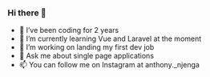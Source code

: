 ### Hi there 👋


- 👯 I’ve been coding for 2 years
- 🌱 I’m currently learning Vue and Laravel at the moment
- 🔭 I’m working on landing my first dev job
- 💬 Ask me about single page applications
- 📫 You can follow me on Instagram at anthony._njenga

  
